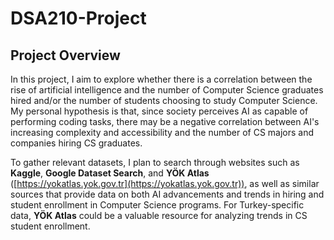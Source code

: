 # DSA210-Project

## Project Overview

In this project, I aim to explore whether there is a correlation between the rise of artificial intelligence and the number of Computer Science graduates hired and/or the number of students choosing to study Computer Science. My personal hypothesis is that, since society perceives AI as capable of performing coding tasks, there may be a negative correlation between AI's increasing complexity and accessibility and the number of CS majors and companies hiring CS graduates.

To gather relevant datasets, I plan to search through websites such as **Kaggle**, **Google Dataset Search**, and **YÖK Atlas** ([https://yokatlas.yok.gov.tr](https://yokatlas.yok.gov.tr)), as well as similar sources that provide data on both AI advancements and trends in hiring and student enrollment in Computer Science programs. For Turkey-specific data, **YÖK Atlas** could be a valuable resource for analyzing trends in CS student enrollment.
